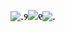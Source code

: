
**![.](https://pixels.crd.co/assets/images/gallery20/72294f9a.gif?v=99d3974e)୨![](https://komarev.com/ghpvc/?username=asphole&label=♡&color=656C53)୧![.](https://pixels.crd.co/assets/images/gallery20/72294f9a.gif?v=99d3974e)**

